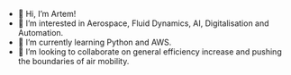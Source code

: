 - 👋 Hi, I’m Artem!
- 👀 I’m interested in Aerospace, Fluid Dynamics, AI, Digitalisation and Automation.
- 🌱 I’m currently learning Python and AWS. 
- 💞️ I’m looking to collaborate on general efficiency increase and pushing the boundaries of air mobility.

<!---
ArtemG91/ArtemG91 is a ✨ special ✨ repository because its `README.md` (this file) appears on your GitHub profile.
You can click the Preview link to take a look at your changes.
--->
